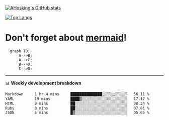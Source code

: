 [![AHosking's GitHub stats](https://github-readme-stats.vercel.app/api?username=ahosking&count_private=true&show_icons=true&theme=onedark&hide_rank=true&include_all_commits=true)](https://github.com/ahosking)

[![Top Langs](https://github-readme-stats.vercel.app/api/top-langs/?username=ahosking&layout=compact&theme=onedark)](https://github.com/ahosking)


# Don't forget about [mermaid](https://github.blog/2022-02-14-include-diagrams-markdown-files-mermaid/)!

```mermaid
  graph TD;
      A-->B;
      A-->C;
      B-->D;
      C-->D;
```
-------

📊 **Weekly development breakdown**

<!--START_SECTION:waka-->

```txt
Markdown     1 hr 4 mins     ██████████████░░░░░░░░░░░   56.11 %
YAML         19 mins         ████▒░░░░░░░░░░░░░░░░░░░░   17.17 %
HTML         9 mins          ██░░░░░░░░░░░░░░░░░░░░░░░   08.34 %
Ruby         8 mins          ██░░░░░░░░░░░░░░░░░░░░░░░   07.81 %
JSON         5 mins          █▒░░░░░░░░░░░░░░░░░░░░░░░   05.05 %
```

<!--END_SECTION:waka-->

